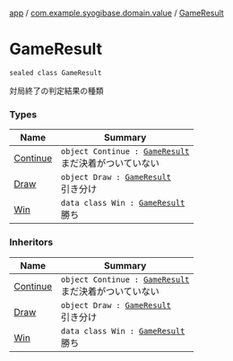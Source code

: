 [app](../../index.md) / [com.example.syogibase.domain.value](../index.md) / [GameResult](./index.md)

# GameResult

`sealed class GameResult`

対局終了の判定結果の種類

### Types

| Name | Summary |
|---|---|
| [Continue](-continue.md) | `object Continue : `[`GameResult`](./index.md)<br>まだ決着がついていない |
| [Draw](-draw.md) | `object Draw : `[`GameResult`](./index.md)<br>引き分け |
| [Win](-win/index.md) | `data class Win : `[`GameResult`](./index.md)<br>勝ち |

### Inheritors

| Name | Summary |
|---|---|
| [Continue](-continue.md) | `object Continue : `[`GameResult`](./index.md)<br>まだ決着がついていない |
| [Draw](-draw.md) | `object Draw : `[`GameResult`](./index.md)<br>引き分け |
| [Win](-win/index.md) | `data class Win : `[`GameResult`](./index.md)<br>勝ち |
